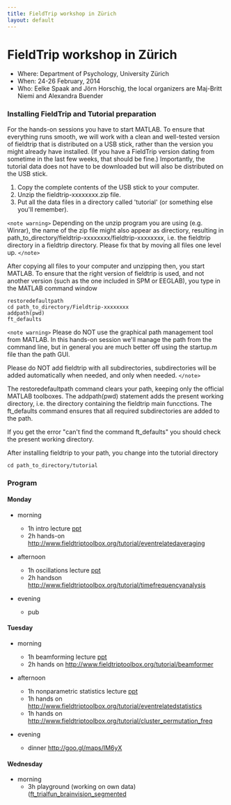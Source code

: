 ```yaml
---
title: FieldTrip workshop in Zürich
layout: default
---
```


# FieldTrip workshop in Zürich

*  Where: Department of Psychology, University Zürich
*  When: 24-26 February, 2014
*  Who: Eelke Spaak and Jörn Horschig, the local organizers are Maj-Britt Niemi and Alexandra Buender

### Installing FieldTrip and Tutorial preparation

For the hands-on sessions you have to start MATLAB. To ensure that
everything runs smooth, we will work with a clean and well-tested
version of fieldtrip that is distributed on a USB stick, rather than the version you might already
have installed. (If you have a FieldTrip version dating from sometime in the last few weeks, that should be fine.) Importantly, the tutorial data does not have to be
downloaded but will also be distributed on the USB stick.

 1.  Copy the complete contents of the USB stick to your computer.
 2.  Unzip the fieldtrip-xxxxxxxx.zip file.
 3.  Put all the data files in a directory called 'tutorial' (or something else you'll remember).

`<note warning>`
Depending on the unzip program you are using (e.g. Winrar), the name
of the zip file might also appear as directiory, resulting in
path_to_directory/fieldtrip-xxxxxxxx/fieldtrip-xxxxxxxx, i.e. the
fieldtrip directory in a fieldtrip directory. Please fix that by
moving all files one level up.
`</note>`

After copying all files to your computer and unzipping then, you start MATLAB. To ensure that the right version of fieldtrip is used, and not another version (such as the one included in SPM or EEGLAB), you type in the MATLAB command window

    restoredefaultpath
    cd path_to_directory/Fieldtrip-xxxxxxxx
    addpath(pwd)
    ft_defaults

`<note warning>`
Please do NOT use the graphical path management tool from MATLAB. In this hands-on session we'll manage the path from the command line, but in general you are much better off using the startup.m file than the path GUI.

Please do NOT add fieldtrip with all subdirectories, subdirectories will be added automatically when needed, and only when needed.
`</note>`

The restoredefaultpath command clears your path, keeping only the
official MATLAB toolboxes. The addpath(pwd) statement adds the
present working directory, i.e. the directory containing the fieldtrip
main funcctions. The ft_defaults command ensures that all required
subdirectories are added to the path.

If you get the error "can't find the command ft_defaults" you should check the present working directory.

After installing fieldtrip to your path, you change into the tutorial directory

    cd path_to_directory/tutorial

### Program

#### Monday

*  morning
    * 1h intro lecture [ppt](https://db.tt/wNf4lyNH)
    * 2h hands-on http://www.fieldtriptoolbox.org/tutorial/eventrelatedaveraging

*  afternoon
    * 1h oscillations lecture [ppt](https://db.tt/IRxD9rDb)
    * 2h handson http://www.fieldtriptoolbox.org/tutorial/timefrequencyanalysis

*  evening
    * pub

#### Tuesday

*  morning
    * 1h beamforming lecture [ppt](https://db.tt/kR4N2pSp)
    * 2h hands on http://www.fieldtriptoolbox.org/tutorial/beamformer

*  afternoon
    * 1h nonparametric statistics lecture [ppt](https://db.tt/x9E0jmDG)
    * 1h hands on http://www.fieldtriptoolbox.org/tutorial/eventrelatedstatistics
    * 1h hands on http://www.fieldtriptoolbox.org/tutorial/cluster_permutation_freq

*  evening
    * dinner http://goo.gl/maps/IM6yX

#### Wednesday

*  morning
    * 3h playground (working on own data) ([ft_trialfun_brainvision_segmented](https://db.tt/rn7mS2Lu)
